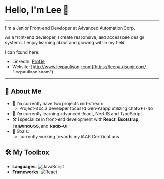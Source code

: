 # Hello, I'm Lee 👋

___

I'm a Junior Front-end Developer at Advanced Automation Corp.

As a front-end developer, I create responsive, and accessibile design systems.  I enjoy learning about and growing within my field.

I can found here:
- LinkedIn: [Profile](https://www.linkedin.com/in/lee-paulison-jr/ "Lee Paulison Jr")
- Website: [http://www.leepaulisonjr.com](https://leepaulisonjr.com/ "leepaulisonlr.com")
___

## 🚀 About Me
- 🔭 I’m currently have two projects mid-stream
  - Project-404 a developer focused Gen-AI app utilizing chatGPT-4o
- 🌱 I’m currently learning advanced React, NextJS and TypeScript.
- 🛠️ I specialize in front-end development with **React**, **Bootstrap**, **TailwindCSS**, and **Radix-UI**
- 🎯 Goals:
  - currently working towards my IAAP Certifications

## 🛠️ My Toolbox
- **Languages**: ![JavaScript](https://img.shields.io/badge/Code-JavaScript-yellow?style=flat-square)
- **Frameworks**: ![React](https://img.shields.io/badge/Code-React-blue?style=flat-square)
